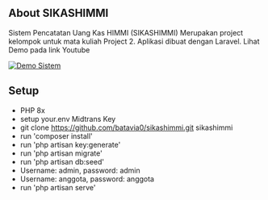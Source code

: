 ## About SIKASHIMMI
Sistem Pencatatan Uang Kas HIMMI (SIKASHIMMI) Merupakan project kelompok untuk mata kuliah Project 2. Aplikasi dibuat dengan Laravel. Lihat Demo pada link Youtube

[![Demo Sistem](https://markdown-videos-api.jorgenkh.no/youtube/eeEvqqL7yZI)](https://youtu.be/eeEvqqL7yZI)

## Setup

- PHP 8x
- setup your.env Midtrans Key
- git clone https://github.com/batavia0/sikashimmi.git sikashimmi
- run 'composer install'
- run 'php artisan key:generate'
- run 'php artisan migrate'
- run 'php artisan db:seed'
- Username: admin, password: admin
- Username: anggota, password: anggota
- run 'php artisan serve'